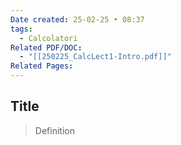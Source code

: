 ```yaml
---
Date created: 25-02-25 • 08:37
tags:
  - Calcolatori
Related PDF/DOC:
  - "[[250225_CalcLect1-Intro.pdf]]"
Related Pages:
---
```

## Title
> Definition
